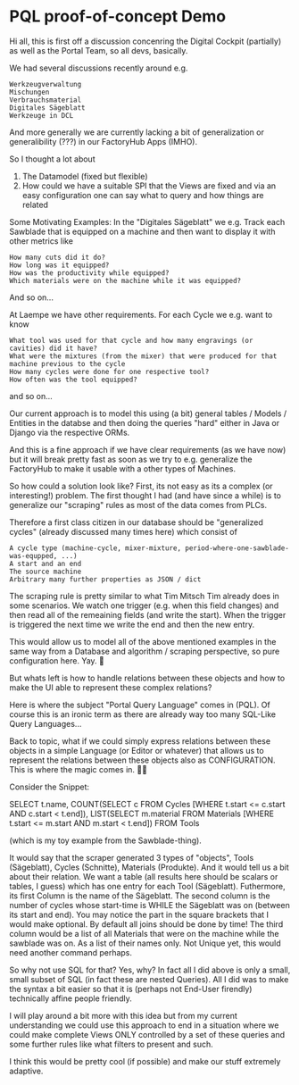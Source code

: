 # PQL proof-of-concept Demo

Hi all,
this is first off a discussion concenring the Digital Cockpit (partially) as well as the Portal Team, so all devs, basically.

We had several discussions recently around e.g.

    Werkzeugverwaltung
    Mischungen
    Verbrauchsmaterial
    Digitales Sägeblatt
    Werkzeuge in DCL

And more generally we are currently lacking a bit of generalization or generalibility (???) in our FactoryHub Apps (IMHO).

So I thought a lot about
1) The Datamodel (fixed but flexible)
2) How could we have a suitable SPI that the Views are fixed and via an easy configuration one can say what to query and how things are related

Some Motivating Examples:
In the "Digitales Sägeblatt" we e.g. Track each Sawblade that is equipped on a machine and then want to display it with other metrics like

    How many cuts did it do?
    How long was it equipped?
    How was the productivity while equipped?
    Which materials were on the machine while it was equipped?

And so on...

At Laempe we have other requirements. For each Cycle we e.g. want to know

    What tool was used for that cycle and how many engravings (or cavities) did it have?
    What were the mixtures (from the mixer) that were produced for that machine previous to the cycle
    How many cycles were done for one respective tool?
    How often was the tool equipped?

and so on...

Our current approach is to model this using (a bit) general tables / Models / Entities in the databse and then doing the queries "hard" either in Java or Django via the respective ORMs.

And this is a fine approach if we have clear requirements (as we have now) but it will break pretty fast as soon as we try to e.g. generalize the FactoryHub to make it usable with a other types of Machines.

So how could a solution look like?
First, its not easy as its a complex (or interesting!) problem.
The first thought I had (and have since a while) is to generalize our "scraping" rules as most of the data comes from PLCs.

Therefore a first class citizen in our database should be "generalized cycles" (already discussed many times here) which consist of

    A cycle type (machine-cycle, mixer-mixture, period-where-one-sawblade-was-equpped, ...)
    A start and an end
    The source machine
    Arbitrary many further properties as JSON / dict

The scraping rule is pretty similar to what Tim Mitsch Tim already does in some scenarios.
We watch one trigger (e.g. when this field changes) and then read all of the remeaining fields (and write the start). When the trigger is triggered the next time we write the end and then the new entry.

This would allow us to model all of the above mentioned examples in the same way from a Database and algorithm / scraping perspective, so pure configuration here. Yay. 🤩

But whats left is how to handle relations between these objects and how to make the UI able to represent these complex relations?

Here is where the subject "Portal Query Language" comes in (PQL). Of course this is an ironic term as there are already way too many SQL-Like Query Languages...

Back to topic, what if we could simply express relations between these objects in a simple Language (or Editor or whatever) that allows us to represent the relations between these objects also as CONFIGURATION. This is where the magic comes in. 🧙‍♂️

Consider the Snippet:

SELECT t.name,
  COUNT(SELECT c FROM Cycles [WHERE t.start <= c.start AND c.start < t.end]),
  LIST(SELECT m.material FROM Materials [WHERE t.start <= m.start AND m.start < t.end])
FROM Tools

(which is my toy example from the Sawblade-thing).

It would say that the scraper generated 3 types of "objects", Tools (Sägeblatt), Cycles (Schnitte), Materials (Produkte).
And it would tell us a bit about their relation.
We want a table (all results here should be scalars or tables, I guess) which has one entry for each Tool (Sägeblatt).
Futhermore, its first Column is the name of the Sägeblatt.
The second column is the number of cycles whose start-time is WHILE the Sägeblatt was on (between its start and end). You may notice the part in the square brackets that I would make optional. By default all joins should be done by time!
The third column would be a list of all Materials that were on the machine while the sawblade was on. As a list of their names only. Not Unique yet, this would need another command perhaps.

So why not use SQL for that?
Yes, why?
In fact all I did above is only a small, small subset of SQL (in fact these are nested Queries).
All I did was to make the syntax a bit easier so that it is (perhaps not End-User firendly) technically affine people friendly.

I will play around a bit more with this idea but from my current understanding we could use this approach to end in a situation where we could make complete Views ONLY controlled by a set of these queries and some further rules like what filters to present and such.

I think this would be pretty cool (if possible) and make our stuff extremely adaptive.
